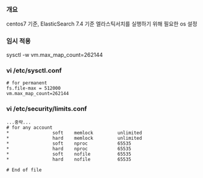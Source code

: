 ### 개요
centos7 기준, ElasticSearch 7.4 기준
엘라스틱서치를 실행하기 위해 필요한 os 설정

### 임시 적용
sysctl -w vm.max_map_count=262144

### vi /etc/sysctl.conf
```
# for permanent
fs.file-max = 512000
vm.max_map_count=262144
```

### vi /etc/security/limits.conf
```
...중략...
# for any account
*                soft    memlock         unlimited
*                hard    memlock         unlimited
*                soft    nproc           65535
*                hard    nproc           65535
*                soft    nofile          65535
*                hard    nofile          65535

# End of file
```
